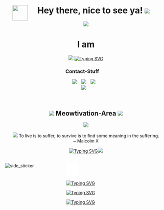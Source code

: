 <!--h1 without bottom border-->
<div id="user-content-toc">
  <ul align="center">
    <summary><img align="left" src = "https://user-images.githubusercontent.com/63050133/156777293-72a6e681-2582-4a9d-ad92-09d1181d47c7.gif" width = 50px height=50px> <h1 align="center"> Hey there, nice to see ya!  <img src="https://media.giphy.com/media/hvRJCLFzcasrR4ia7z/giphy.gif" width="35"></h1></summary>
	  <img src="https://user-images.githubusercontent.com/73097560/115834477-dbab4500-a447-11eb-908a-139a6edaec5c.gif">
	 <summary><h1>I am</h1></summary>
  <p align="center">
<a href="https://github.com/fairyland0926"><img src="https://readme-typing-svg.herokuapp.com/?lines=Hobby-Developer%20%26%20Student;problem-solving%20fan%20since%20birth;some%20random%20%26%20lost%20guy%20:);&font=Pacifico&center=true&width=650&height=120&color=58a6ff&vCenter=true&size=45%22"></a>
	  <a href="https://git.io/typing-svg"><img src="https://readme-typing-svg.demolab.com?font=Fira+Code&duration=1&pause=15001&color=1A92F7&center=true&repeat=false&random=false&width=1000&lines=%26%20currently+working+on+a+discord+chrome+extension+with+nodejs+backend" alt="Typing SVG" /></a>
  </ul>
</div>

<div>
<h3 align="center" >Contact-Stuff</h3>
<p align="center">
 <div align="center"  class="icons-social">
        <a style="margin-left: 10px;"  target="_blank" href="https://discordapp.com/users/399176407202136066">
			<img src="https://camo.githubusercontent.com/930f7883dc43ea38dc8674fdbde77875993b0cdd011318fb4268dfb3f3bcb185/68747470733a2f2f696d672e736869656c64732e696f2f62616467652f446973636f72642d3538363546323f7374796c653d666f722d7468652d6261646765266c6f676f3d646973636f7264266c6f676f436f6c6f723d7768697465" ></a>
	 <a style="margin-left: 10px;" target="_blank" href="https://1221121.xyz">
		<img src="https://camo.githubusercontent.com/1d74bc3f465784fd1f7c583f7ef0a5fc44b0cc20fbf06771238bdd213276a3b7/68747470733a2f2f696d672e736869656c64732e696f2f62616467652f776562736974652d3030303030303f7374796c653d666f722d7468652d6261646765266c6f676f3d41626f75742e6d65266c6f676f436f6c6f723d7768697465" ></a>
	 <a style="margin-left: 10px;"  target="_blank" href="https://mastodon.social/@aquajo">
			<img src="https://camo.githubusercontent.com/675257d1f9c3d0d8e7356f384139013552eac4b327159561ed572c299bb90ea3/68747470733a2f2f696d672e736869656c64732e696f2f62616467652f4d6173746f646f6e2d3633363446463f7374796c653d666f722d7468652d6261646765266c6f676f3d4d6173746f646f6e266c6f676f436f6c6f723d7768697465" ></a>
      </div>
<div align="center"  class="icons-social">
	<a style="margin-left: 10px;"  target="_blank" href="mailto:aquajo@proton.me">
			<img src="https://camo.githubusercontent.com/9514e22fade05d32bd42fb74dca5547544c6c467636f5a77ff4b8a9312c5eca5/68747470733a2f2f696d672e736869656c64732e696f2f62616467652f50726f746f6e4d61696c2d3842383943433f7374796c653d666f722d7468652d6261646765266c6f676f3d70726f746f6e6d61696c266c6f676f436f6c6f723d7768697465" ></a>
</div>
</div>
</p>
</div>



<br>
<div id="user-content-toc" align = "center">
	<ul align="center">
    <summary><h2 align="center"><img width=50px src="https://i.giphy.com/0t2efjF7Cc1scRNTaX.gif" />  Meowtivation-Area  <img width=50px src="https://i.giphy.com/0t2efjF7Cc1scRNTaX.gif" /></h2></summary>
		<img width = 70% src="https://user-images.githubusercontent.com/73097560/115834477-dbab4500-a447-11eb-908a-139a6edaec5c.gif">
		<br>
	  <p align = "center" color = "red" ><img src="https://i.giphy.com/091I7jCj8IlS8SAeBv.gif" width="30"> To live is to suffer, to survive is to find some meaning in the suffering.<br>~ Malcolm X</p>
		<p float = "left"><a href="https://git.io/typing-svg"><img src="https://readme-typing-svg.demolab.com?font=&duration=1&pause=1000&color=1A92F7&repeat=false&random=false&width=200&height=200&lines=Cat+of+the+hour" alt="Typing SVG" /></a><img src="https://1221121.xyz/profileReadme/hourCatnN0B7m1Vjn" height = "200px"></p>
  </ul>
</div>

<br>
<div alig = "left">
	<img align="left" width=200px height=200px alt="side_sticker" src="https://media.giphy.com/media/TEnXkcsHrP4YedChhA/giphy.gif" />
	<div>
		<img height = "40px" src = "void.png"/>
		
  <a href="https://git.io/typing-svg"><img src="https://1221121.xyz/profileReadme/catTimenN0B7m1Vjn" alt="Typing SVG" /></a>
	
<a href="https://git.io/typing-svg"><img src="https://1221121.xyz/profileReadme/quoteTimenN0B7m1Vjn" alt="Typing SVG" /></a>

<a href="https://git.io/typing-svg"><img src="https://readme-typing-svg.demolab.com?font=&size=13&duration=1&color=1A92F7&multiline=true&repeat=false&random=false&width=605&height=80&lines=Please+do+not+hold+me+responsible+for+the+quotes.;+I+am+not+familiar+with+most+of+them+myself+as+they+get+extracted+from+a+large+array." alt="Typing SVG" /></a>
	</div>
	
</div>
